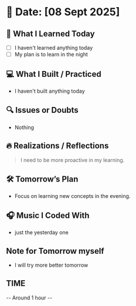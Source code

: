 # 📅 Date: [08 Sept 2025]

## 🧠 What I Learned Today

- [ ] I haven't learned anything today
- [ ] My plan is to learn in the night

## 💻 What I Built / Practiced

- I haven't built anything today

## 🔍 Issues or Doubts

- Nothing

## 🔥 Realizations / Reflections

> I need to be more proactive in my learning.

## 🛠 Tomorrow’s Plan

- Focus on learning new concepts in the evening.

## 🎧 Music I Coded With

- just the yesterday one

## Note for Tomorrow myself

- I will try more better tomorrow

## TIME

-- Around 1 hour --
